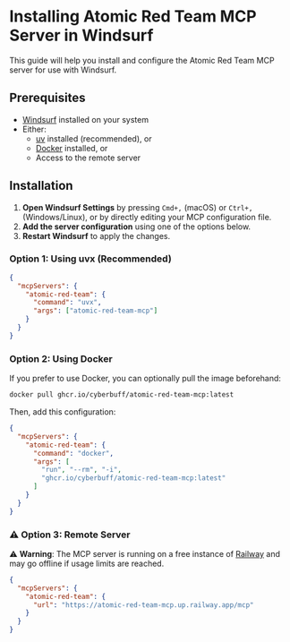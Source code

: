 # Installing Atomic Red Team MCP Server in Windsurf

This guide will help you install and configure the Atomic Red Team MCP server for use with Windsurf.

## Prerequisites

- [Windsurf](https://codeium.com/windsurf) installed on your system
- Either:
  - [uv](https://docs.astral.sh/uv/) installed (recommended), or
  - [Docker](https://www.docker.com/) installed, or
  - Access to the remote server

## Installation

1.  **Open Windsurf Settings** by pressing `Cmd+,` (macOS) or `Ctrl+,` (Windows/Linux), or by directly editing your MCP configuration file.
2.  **Add the server configuration** using one of the options below.
3.  **Restart Windsurf** to apply the changes.

### Option 1: Using uvx (Recommended)


```json
{
  "mcpServers": {
    "atomic-red-team": {
      "command": "uvx",
      "args": ["atomic-red-team-mcp"]
    }
  }
}
```

### Option 2: Using Docker

If you prefer to use Docker, you can optionally pull the image beforehand:

```bash
docker pull ghcr.io/cyberbuff/atomic-red-team-mcp:latest
```

Then, add this configuration:

```json
{
  "mcpServers": {
    "atomic-red-team": {
      "command": "docker",
      "args": [
        "run", "--rm", "-i",
        "ghcr.io/cyberbuff/atomic-red-team-mcp:latest"
      ]
    }
  }
}
```

### ⚠️ Option 3: Remote Server

⚠️ **Warning**: The MCP server is running on a free instance of [Railway](https://railway.com/) and may go offline if usage limits are reached.

```json
{
  "mcpServers": {
    "atomic-red-team": {
      "url": "https://atomic-red-team-mcp.up.railway.app/mcp"
    }
  }
}
```
